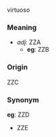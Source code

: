 virtuoso
### Meaning
+ _adj_: ZZA
    + __eg__: ZZB

### Origin

ZZC

### Synonym

__eg__: ZZD

+ ZZE


